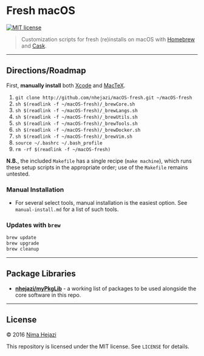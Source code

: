 # Fresh macOS
[![MIT license](http://img.shields.io/badge/license-MIT-brightgreen.svg)](http://opensource.org/licenses/MIT)

> Customization scripts for fresh (re)installs on macOS with
> [Homebrew](http://brew.sh/) and [Cask](https://caskroom.github.io/).

---

## Directions/Roadmap

First, __manually install__ both
[Xcode](https://itunes.apple.com/us/app/xcode/id497799835?mt=12) and
[MacTeX](https://tug.org/mactex/downloading.html).

1. `git clone http://github.com/nhejazi/macOS-fresh.git ~/macOS-fresh`
2. `sh $(readlink -f ~/macOS-fresh)/_brewCore.sh`
3. `sh $(readlink -f ~/macOS-fresh)/_brewLangs.sh`
4. `sh $(readlink -f ~/macOS-fresh)/_brewUtils.sh`
5. `sh $(readlink -f ~/macOS-fresh)/_brewTools.sh`
6. `sh $(readlink -f ~/macOS-fresh)/_brewDocker.sh`
7. `sh $(readlink -f ~/macOS-fresh)/_brewVim.sh`
8. `source ~/.bashrc ~/.bash_profile`
9. `rm -rf $(readlink -f ~/macOS-fresh)`

__N.B.__, the included `Makefile` has a single recipe (`make machine`), which
runs these setup scripts in the appropriate order; use of the `Makefile` remains
untested.


### Manual Installation

* For several select tools, manual installation is the easiest option. See
  `manual-install.md` for a list of such tools.


### Updates with `brew`
```bash
brew update
brew upgrade
brew cleanup
```

---

## Package Libraries

* __[nhejazi/myPkgLib](https://github.com/nhejazi/myPkgLib)__ - a working list
  of packages to be used alongside the core software in this repo.

---

## License

&copy; 2016 [Nima Hejazi](http://nimahejazi.org)

This repository is licensed under the MIT license. See `LICENSE` for details.
